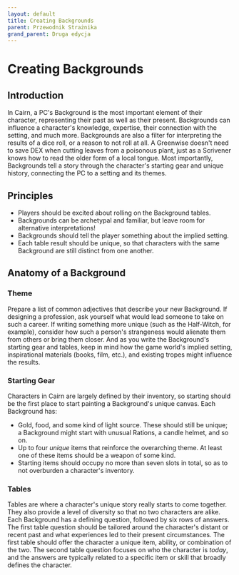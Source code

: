 ```yaml
---
layout: default
title: Creating Backgrounds
parent: Przewodnik Strażnika 
grand_parent: Druga edycja
---
```


# Creating Backgrounds

## Introduction

In Cairn, a PC's Background is the most important element of their character, representing their past as well as their present. Backgrounds can influence a character's knowledge, expertise, their connection with the setting, and much more. Backgrounds are also a filter for interpreting the results of a dice roll, or a reason to not roll at all. A Greenwise doesn't need to save DEX when cutting leaves from a poisonous plant, just as a Scrivener knows how to read the older form of a local tongue. Most importantly, Backgrounds tell a story through the character's starting gear and unique history, connecting the PC to a setting and its themes.

## Principles

- Players should be excited about rolling on the Background tables.
- Backgrounds can be archetypal and familiar, but leave room for alternative interpretations!
- Backgrounds should tell the player something about the implied setting.
- Each table result should be unique, so that characters with the same Background are still distinct from one another.

## Anatomy of a Background

### Theme

Prepare a list of common adjectives that describe your new Background. If designing a profession, ask yourself what would lead someone to take on such a career. If writing something more unique (such as the Half-Witch, for example), consider how such a person's strangeness would alienate them from others or bring them closer. And as you write the Background's starting gear and tables, keep in mind how the game world's implied setting, inspirational materials (books, film, etc.), and existing tropes might influence the results.

### Starting Gear

Characters in Cairn are largely defined by their inventory, so starting should be the first place to start painting a Background's unique canvas. Each Background has:
- Gold, food, and some kind of light source. These should still be unique; a Background might start with unusual Rations, a candle helmet, and so on. 
- Up to four _unique_ items that reinforce the overarching theme. At least one of these items should be a weapon of some kind. 
- Starting items should occupy no more than seven slots in total, so as to not overburden a character's inventory.

### Tables

Tables are where a character's unique story really starts to come together. They also provide a level of diversity so that no two characters are alike. Each Background has a defining question, followed by six rows of answers. The first table question should be tailored around the character's distant or recent past and what experiences led to their present circumstances. The first table should offer the character a unique item, ability, or combination of the two. The second table question focuses on who the character is _today_, and the answers are typically related to a specific item or skill that broadly defines the character.